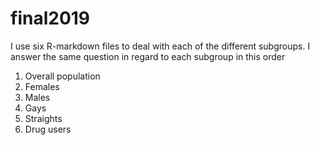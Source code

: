 # final2019

I use six R-markdown files to deal with each of the different subgroups.
I answer the same question in regard to each subgroup in this order
  1. Overall population
  2. Females
  3. Males
  4. Gays
  5. Straights
  6. Drug users
  
  
